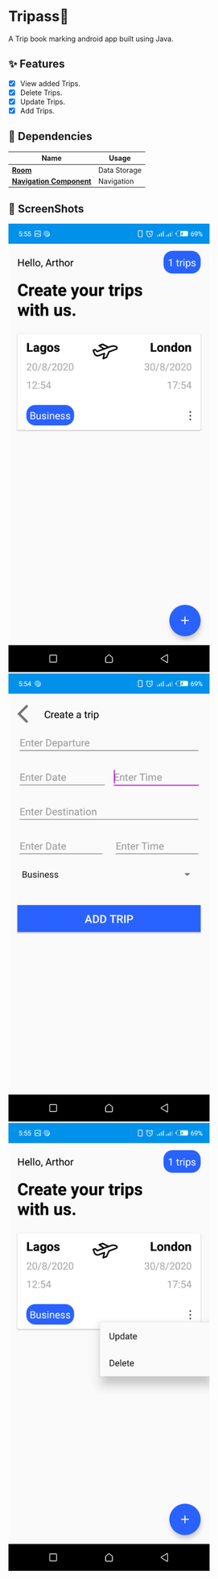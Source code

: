 # Tripass:rose:

A Trip book marking android app built using Java.

## ✨ Features
- [x] View added Trips.
- [x] Delete Trips.
- [x] Update Trips.
- [x] Add Trips.

## 🔌 Dependencies
| Name | Usage |
|------|-------|
|[**Room**](https://developer.android.com/topic/libraries/architecture/room)| Data Storage|
|[**Navigation Component**](https://developer.android.com/guide/navigation)| Navigation|

## 📸 ScreenShots
<img src="/image1.png" width="400">
<img src="/image2.png" width="400">
<img src="/image3.png" width="400">


